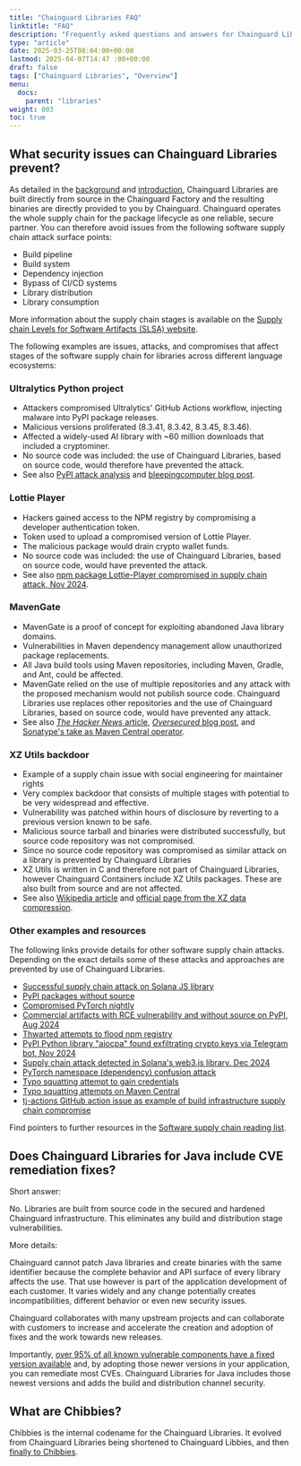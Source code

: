 ```yaml
---
title: "Chainguard Libraries FAQ"
linktitle: "FAQ"
description: "Frequently asked questions and answers for Chainguard Libraries users"
type: "article"
date: 2025-03-25T08:04:00+00:00
lastmod: 2025-04-07T14:47 :00+00:00
draft: false
tags: ["Chainguard Libraries", "Overview"]
menu:
  docs:
    parent: "libraries"
weight: 003
toc: true
---
```


## What security issues can Chainguard Libraries prevent?

As detailed in the [background](/chainguard/libraries/overview/#background) and
[introduction](/chainguard/libraries/overview/#introduction), Chainguard
Libraries are built directly from source in the Chainguard Factory and the
resulting binaries are directly provided to you by Chainguard. Chainguard
operates the whole supply chain for the package lifecycle as one reliable,
secure partner. You can therefore avoid issues from the following software
supply chain attack surface points:

* Build pipeline
* Build system
* Dependency injection
* Bypass of CI/CD systems
* Library distribution
* Library consumption

More information about the supply chain stages is available on the [Supply chain
Levels for Software Artifacts (SLSA) website](https://slsa.dev/).

The following examples are issues, attacks, and compromises that affect stages
of the software supply chain for libraries across different language ecosystems:

### Ultralytics Python project

* Attackers compromised Ultralytics' GitHub Actions workflow, injecting malware
  into PyPI package releases.
* Malicious versions proliferated (8.3.41, 8.3.42, 8.3.45, 8.3.46).
* Affected a widely-used AI library with ~60 million downloads that included a cryptominer.
* No source code was included: the use of Chainguard Libraries, based on source
  code, would therefore have prevented the attack.
* See also [PyPI attack analysis](https://blog.pypi.org/posts/2024-12-11-ultralytics-attack-analysis/) and
  [bleepingcomputer blog post](https://www.bleepingcomputer.com/news/security/ultralytics-ai-model-hijacked-to-infect-thousands-with-cryptominer/).

### Lottie Player

* Hackers gained access to the NPM registry by compromising a developer authentication token.
* Token used to upload a compromised version of Lottie Player.
* The malicious package would drain crypto wallet funds.
* No source code was included: the use of Chainguard Libraries, based on source
  code, would have prevented the attack.
* See also [npm package Lottie-Player compromised in supply chain attack, Nov 2024](https://www.infosecurity-magazine.com/news/npm-package-lottieplayer-supply/).

### MavenGate

* MavenGate is a proof of concept for exploiting abandoned Java library domains.
* Vulnerabilities in Maven dependency management allow unauthorized package replacements.
* All Java build tools using Maven repositories, including Maven, Gradle, and
  Ant, could be affected.
* MavenGate relied on the use of multiple repositories and any attack with the
  proposed mechanism would not publish source code. Chainguard Libraries use
  replaces other repositories and the use of Chainguard Libraries, based on
  source code, would have prevented any attack.
* See also [_The Hacker News_ article](https://thehackernews.com/2024/01/hackers-hijack-popular-java-and-android.html),
  [_Oversecured_ blog post](https://blog.oversecured.com/Introducing-MavenGate-a-supply-chain-attack-method-for-Java-and-Android-applications/),
  and [Sonatype's take as Maven Central
  operator](https://www.sonatype.com/sonatypes-ongoing-commitment-to-maven-central).

### XZ Utils backdoor

* Example of a supply chain issue with social engineering for maintainer rights
* Very complex backdoor that consists of multiple stages with potential to be
  very widespread and effective.
* Vulnerability was patched within hours of disclosure by reverting to a
  previous version known to be safe.
* Malicious source tarball and binaries were distributed successfully, but
  source code repository was not compromised.
* Since no source code repository was compromised as similar attack on a library
  is prevented by Chainguard Libraries
* XZ Utils is written in C and therefore not part of Chainguard Libraries,
  however Chainguard Containers include XZ Utils packages. These are also built
  from source and are not affected.
* See also [Wikipedia article](https://en.wikipedia.org/wiki/XZ_Utils_backdoor)
  and [official page from the XZ data compression](https://tukaani.org/xz-backdoor/).

### Other examples and resources

The following links provide details for other software supply chain attacks.
Depending on the exact details some of these attacks and approaches are
prevented by use of Chainguard Libraries.

* [Successful supply chain attack on Solana JS library](https://socket.dev/blog/supply-chain-attack-solana-web3-js-library)
* [PyPI packages without source](https://thehackernews.com/2024/12/researchers-uncover-pypi-packages.html)
* [Compromised PyTorch nightly](https://pytorch.org/blog/compromised-nightly-dependency/)
* [Commercial artifacts with RCE vulnerability and without source on PyPI, Aug 2024](https://giraffesecurity.dev/posts/amazon-hat-trick/)
* [Thwarted attempts to flood npm registry](https://www.sonatype.com/blog/crypto-enthusiasts-flood-npm-with-281000-bogus-packages-overnight)
* [PyPI Python library "aiocpa" found exfiltrating crypto keys via Telegram bot, Nov 2024](https://thehackernews.com/2024/11/pypi-python-library-aiocpa-found.html)
* [Supply chain attack detected in Solana's web3.js library. Dec 2024](https://socket.dev/blog/supply-chain-attack-solana-web3-js-library)
* [PyTorch namespace (dependency) confusion attack](https://www.sonatype.com/blog/pytorch-namespace-dependency-confusion-attack)
* [Typo squatting attempt to gain credentials](https://socket.dev/blog/malicious-maven-package-exfiltrates-oauth-credentials)
* [Typo squatting attempts on Maven Central](https://www.sonatype.com/blog/malware-removed-from-maven-central)
* [tj-actions GitHub action issue as example of build infrastructure supply chain compromise](https://www.cisa.gov/news-events/alerts/2025/03/18/supply-chain-compromise-third-party-tj-actionschanged-files-cve-2025-30066-and-reviewdogaction)

Find pointers to further resources in the [Software supply chain reading
list](https://github.com/chainguard-dev/ssc-reading-list).

## Does Chainguard Libraries for Java include CVE remediation fixes?

Short answer: 

No. Libraries are built from source code in the secured and hardened Chainguard
infrastructure. This eliminates any build and distribution stage
vulnerabilities.

More details:

Chainguard cannot patch Java libraries and create binaries with the same
identifier because the complete behavior and API surface of every library
affects the use. That use however is part of the application development of each
customer. It varies widely and any change potentially creates incompatibilities,
different behavior or even new security issues. 

Chainguard collaborates with many upstream projects and can collaborate with
customers to increase and accelerate the creation and adoption of fixes and the
work towards new releases.

Importantly, [over 95% of all known vulnerable components have a fixed version
available](https://www.sonatype.com/blog/are-unnecessary-vulnerabilities-polluting-your-software-supply-chain)
and, by adopting those newer versions in your application, you can remediate most
CVEs. Chainguard Libraries for Java includes those newest versions and adds the
build and distribution channel security.

## What are Chibbies?

Chibbies is the internal codename for the Chainguard Libraries. It evolved from
Chainguard Libraries being shortened to Chainguard Libbies, and then [finally to
Chibbies](https://www.youtube.com/watch?v=adfU9LJg3I0&t=2843s). 
